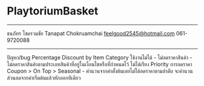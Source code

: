 # PlaytoriumBasket
**************************************************************************************************************************************
ธนภัทร โชครวมชัย Tanapat Chokruamchai feelgood2545@hotmail.com 061-9720088
**************************************************************************************************************************************
ปัญหา/bug
Percentage Discount by Item Category ใช้งานไม่ได้
    - ไม่ลดราคาสินค้า
    - ไม่ลดราคาสินค้าตามประเภทสินค้าที่อยู่ในเงื่อนไขหรือที่กำหนดไว้
ไม่ได้เรียง Priority การลดราคา Coupon > On Top > Seasonal
    - คำนวนจากค่าตั้งต้นเลยไม่ได้ลดราคาตามลำดับ จะคำนวนส่วนลดจากค่าเริ่มต้นแล้วหักออกทีเดียว
